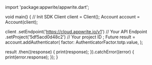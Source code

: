 import 'package:appwrite/appwrite.dart';

void main() { // Init SDK
  Client client = Client();
  Account account = Account(client);

  client
    .setEndpoint('https://cloud.appwrite.io/v1') // Your API Endpoint
    .setProject('5df5acd0d48c2') // Your project ID
  ;
  Future result = account.addAuthenticator(
    factor: AuthenticatorFactor.totp.value,
  );

  result
    .then((response) {
      print(response);
    }).catchError((error) {
      print(error.response);
  });
}
